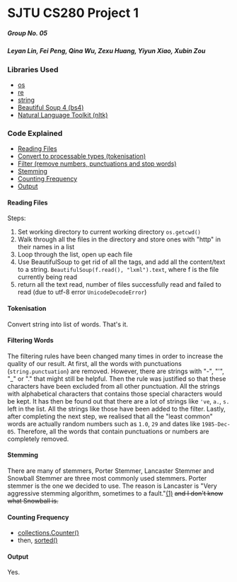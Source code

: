 # SJTU CS280 Project 1
##### Group No. 05
##### Leyan Lin, Fei Peng, Qina Wu, Zexu Huang, Yiyun Xiao, Xubin Zou

### Libraries Used
- [os](https://docs.python.org/3/library/os.html)
- [re](https://docs.python.org/3/library/re.html)
- [string](https://docs.python.org/3/library/string.html)
- [Beautiful Soup 4 (bs4)](https://beautiful-soup-4.readthedocs.io/en/latest/)
- [Natural Language Toolkit (nltk)](https://www.nltk.org/)

### Code Explained
- [Reading Files](#reading-files)
- [Convert to processable types (tokenisation)](#tokenisation)
- [Filter (remove numbers, punctuations and stop words)](#filtering-words)
- [Stemming](#stemming)
- [Counting Frequency](#counting-frequency)
- [Output](#output)

#### Reading Files
Steps:
1. Set working directory to current working directory `os.getcwd()`
2. Walk through all the files in the directory and store ones with "http" in their names in a list
3. Loop through the list, open up each file
4. Use BeautifulSoup to get rid of all the tags, and add all the content/text to a string. `BeautifulSoup(f.read(), "lxml").text`, where f is the file currently being read
5. return all the text read, number of files successfully read and failed to read (due to utf-8 error `UnicodeDecodeError`)

#### Tokenisation
Convert string into list of words. That's it.

#### Filtering Words
The filtering rules have been changed many times in order to increase the quality of our result. At first, all the words with punctuations (`string.punctuation`) are removed. However, there are strings with "-", "'", "\_" or "." that might still be helpful. Then the rule was justified so that these characters have been excluded from all other punctuation. All the strings with alphabetical characters that contains those special characters would be kept. It has then be found out that there are a lot of strings like `'ve`, `a.`, `s.` left in the list. All the strings like those have been added to the filter. Lastly, after completing the next step, we realised that all the "least common" words are actually random numbers such as `1.0`, `29` and dates like `1985-Dec-05`. Therefore, all the words that contain punctuations or numbers are completely removed.

#### Stemming
There are many of stemmers, Porter Stemmer, Lancaster Stemmer and Snowball Stemmer are three most commonly used stemmers. Porter stemmer is the one we decided to use. The reason is Lancaster is "Very aggressive stemming algorithm, sometimes to a fault."[(1)](https://stackoverflow.com/questions/10554052/what-are-the-major-differences-and-benefits-of-porter-and-lancaster-stemming-alg) ~~and I don't know what Snowball is.~~

#### Counting Frequency
- [collections.Counter()](https://docs.python.org/3/library/collections.html?highlight=counter#collections.Counter)
- then, [sorted()](https://docs.python.org/3/library/functions.html?highlight=sorted#sorted)

#### Output
Yes.
